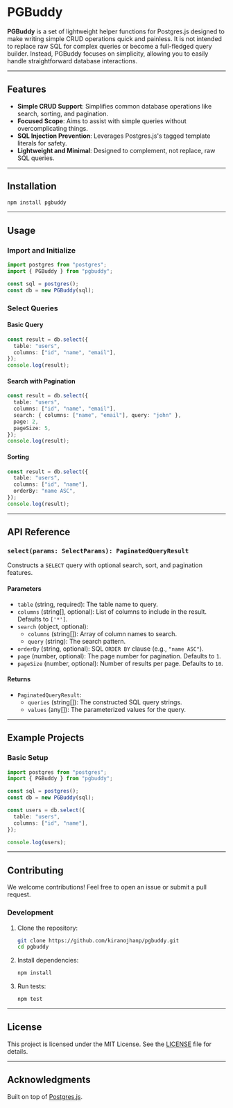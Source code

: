 # PGBuddy

**PGBuddy** is a set of lightweight helper functions for Postgres.js designed to make writing simple CRUD operations quick and painless. It is not intended to replace raw SQL for complex queries or become a full-fledged query builder. Instead, PGBuddy focuses on simplicity, allowing you to easily handle straightforward database interactions.

---

## Features

- **Simple CRUD Support**: Simplifies common database operations like search, sorting, and pagination.
- **Focused Scope**: Aims to assist with simple queries without overcomplicating things.
- **SQL Injection Prevention**: Leverages Postgres.js's tagged template literals for safety.
- **Lightweight and Minimal**: Designed to complement, not replace, raw SQL queries.

---

## Installation

```bash
npm install pgbuddy
```

---

## Usage

### Import and Initialize

```typescript
import postgres from "postgres";
import { PGBuddy } from "pgbuddy";

const sql = postgres();
const db = new PGBuddy(sql);
```

### Select Queries

#### Basic Query
```typescript
const result = db.select({
  table: "users",
  columns: ["id", "name", "email"],
});
console.log(result);
```

#### Search with Pagination
```typescript
const result = db.select({
  table: "users",
  columns: ["id", "name", "email"],
  search: { columns: ["name", "email"], query: "john" },
  page: 2,
  pageSize: 5,
});
console.log(result);
```

#### Sorting
```typescript
const result = db.select({
  table: "users",
  columns: ["id", "name"],
  orderBy: "name ASC",
});
console.log(result);
```

---

## API Reference

### `select(params: SelectParams): PaginatedQueryResult`

Constructs a `SELECT` query with optional search, sort, and pagination features.

#### Parameters

- `table` (string, required): The table name to query.
- `columns` (string[], optional): List of columns to include in the result. Defaults to `['*']`.
- `search` (object, optional):
  - `columns` (string[]): Array of column names to search.
  - `query` (string): The search pattern.
- `orderBy` (string, optional): SQL `ORDER BY` clause (e.g., `"name ASC"`).
- `page` (number, optional): The page number for pagination. Defaults to `1`.
- `pageSize` (number, optional): Number of results per page. Defaults to `10`.

#### Returns

- `PaginatedQueryResult`:
  - `queries` (string[]): The constructed SQL query strings.
  - `values` (any[]): The parameterized values for the query.

---

## Example Projects

### Basic Setup
```typescript
import postgres from "postgres";
import { PGBuddy } from "pgbuddy";

const sql = postgres();
const db = new PGBuddy(sql);

const users = db.select({
  table: "users",
  columns: ["id", "name"],
});

console.log(users);
```

---

## Contributing

We welcome contributions! Feel free to open an issue or submit a pull request.

### Development

1. Clone the repository:
   ```bash
   git clone https://github.com/kiranojhanp/pgbuddy.git
   cd pgbuddy
   ```

2. Install dependencies:
   ```bash
   npm install
   ```

3. Run tests:
   ```bash
   npm test
   ```

---

## License

This project is licensed under the MIT License. See the [LICENSE](./LICENSE) file for details.

---

## Acknowledgments

Built on top of [Postgres.js](https://github.com/porsager/postgres).
